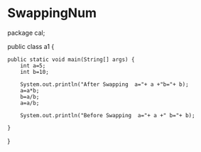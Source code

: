# SwappingNum
package cal;

public class a1 {

	public static void main(String[] args) {
		int a=5;
		int b=10;
		
		System.out.println("After Swapping  a="+ a +"b="+ b);
		a=a*b;
		b=a/b;
		a=a/b;

		System.out.println("Before Swapping  a="+ a +" b="+ b);
		
	}

}
